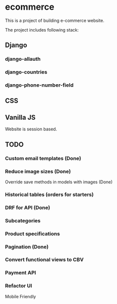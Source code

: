 # ecommerce

This is a project of building e-commerce website.

The project includes following stack:
## Django
### django-allauth
### django-countries
### django-phone-number-field
## CSS
## Vanilla JS

Website is session based.

## TODO

### Custom email templates (Done)
### Reduce image sizes (Done)

Override save methods in models with images (Done)

### Historical tables (orders for starters)
### DRF for API (Done)
### Subcategories
### Product specifications
### Pagination (Done)
### Convert functional views to CBV
### Payment API
### Refactor UI

Mobile Friendly